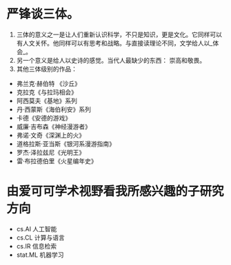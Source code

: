 # 严锋谈三体。
1. 三体的意义之一是让人们重新认识科学，不只是知识，更是文化。它同样可以有人文关怀。他同样可以有思考和战略。与直接读理论不同，文学给人以_体会_。
2. 另一个意义是给人以史诗的感觉。当代人最缺少的东西： 崇高和敬畏。
3. 其他三体级别的作品：
 - 弗兰克·赫伯特 《沙丘》
 - 克拉克《与拉玛相会》
 - 阿西莫夫《基地》系列
 - 丹·西蒙斯《海伯利安》系列
 - 卡德《安德的游戏》
 - 威廉·吉布森《神经漫游者》
 - 弗诺·文奇《深渊上的火》
 - 道格拉斯·亚当斯《银河系漫游指南》
 - 罗杰·泽拉兹尼《光明王》
 - 雷·布拉德伯里《火星编年史》

# 由爱可可学术视野看我所感兴趣的子研究方向
 - cs.AI 人工智能
 - cs.CL 计算与语言
 - cs.IR 信息检索
 - stat.ML 机器学习

